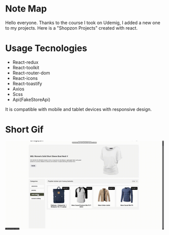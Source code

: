 # Note Map

Hello everyone. Thanks to the course I took on Udemig, I added a new one to my projects. Here is a "Shopzon Projects" created with react.

# Usage Tecnologies

- React-redux
- React-toolkit
- React-router-dom
- React-icons
- React-toastify
- Axios
- Scss
- Api(FakeStoreApi)

It is compatible with mobile and tablet devices with responsive design.

# Short Gif

![](shopzon.gif)
